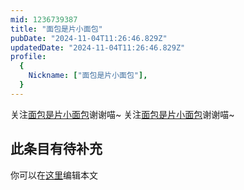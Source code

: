```yaml
---
mid: 1236739387
title: "面包是片小面包"
pubDate: "2024-11-04T11:26:46.829Z"
updatedDate: "2024-11-04T11:26:46.829Z"
profile:
  {
    Nickname: ["面包是片小面包"],
  }
---
```


关注[面包是片小面包](https://space.bilibili.com/1236739387)谢谢喵~ 关注[面包是片小面包](https://space.bilibili.com/1236739387)谢谢喵~

## 此条目有待补充
你可以在[这里](https://github.com/Yuhanawa/VTuber.ICU/edit/master/src/content/v/面包是片小面包/index.md)编辑本文
